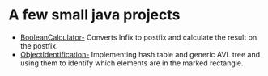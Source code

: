 <h1>A few small java projects</h1>
<ul>
<li><u>BooleanCalculator-</u> Converts Infix to postfix and calculate the result on the postfix.</li>
<li><u>ObjectIdentification-</u> Implementing hash table and generic AVL tree and using them to identify which elements are in the marked rectangle.</li>
</ul>
